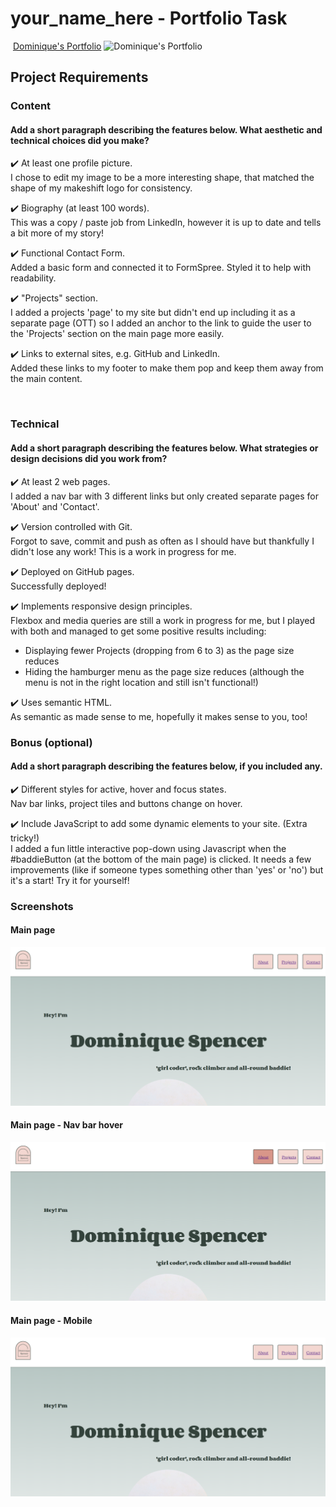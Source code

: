 #  your_name_here - Portfolio Task
​
[Dominique's Portfolio](https://domspenc.github.io/)
![Dominique's Portfolio](media/gif.gif)
​
## Project Requirements

### Content
#### Add a short paragraph describing the features below. What aesthetic and technical choices did you make? 
✔️ At least one profile picture. </br>
I chose to edit my image to be a more interesting shape, that matched the shape of my makeshift logo for consistency.

✔️ Biography (at least 100 words). </br>
This was a copy / paste job from LinkedIn, however it is up to date and tells a bit more of my story!

✔️ Functional Contact Form. </br>
Added a basic form and connected it to FormSpree. Styled it to help with readability.

✔️ "Projects" section. </br>
I added a projects 'page' to my site but didn't end up including it as a separate page (OTT) so I added an anchor to the link to guide the user to the 'Projects' section on the main page more easily.

✔️ Links to external sites, e.g. GitHub and LinkedIn. </br>
Added these links to my footer to make them pop and keep them away from the main content.

​
### Technical
#### Add a short paragraph describing the features below. What strategies or design decisions did you work from? 
✔️ At least 2 web pages. </br>
I added a nav bar with 3 different links but only created separate pages for 'About' and 'Contact'.

✔️ Version controlled with Git. </br>
Forgot to save, commit and push as often as I should have but thankfully I didn't lose any work! This is a work in progress for me.

✔️ Deployed on GitHub pages. </br>
Successfully deployed!

✔️ Implements responsive design principles. </br>
Flexbox and media queries are still a work in progress for me, but I played with both and managed to get some positive results including:
- Displaying fewer Projects (dropping from 6 to 3) as the page size reduces
- Hiding the hamburger menu as the page size reduces (although the menu is not in the right location and still isn't functional!)

✔️ Uses semantic HTML. </br>
As semantic as made sense to me, hopefully it makes sense to you, too!

### Bonus (optional)
#### Add a short paragraph describing the features below, if you included any. 
✔️ Different styles for active, hover and focus states. </br>
Nav bar links, project tiles and buttons change on hover.

✔️ Include JavaScript to add some dynamic elements to your site. (Extra tricky!) </br>
I added a fun little interactive pop-down using Javascript when the #baddieButton (at the bottom of the main page) is clicked.
It needs a few improvements (like if someone types something other than 'yes' or 'no') but it's a start! Try it for yourself!
​
### Screenshots

#### Main page  
![Main page - desktop / tablet format](./screen-grabs/main-page.png)

#### Main page - Nav bar hover
![Main page - desktop / tablet format](./screen-grabs/main-page-navbar-hover.png)

#### Main page - Mobile
![Main page - desktop / tablet format](./screen-grabs/main-page.png)
